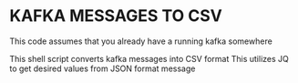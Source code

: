 # KAFKA MESSAGES TO CSV
This code assumes that you already have a running kafka somewhere

This shell script converts kafka messages into CSV format
This utilizes JQ to get desired values from JSON format message
